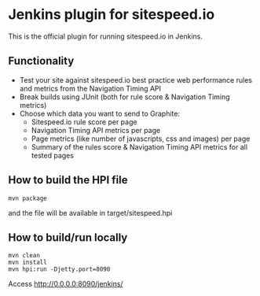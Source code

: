 # Jenkins plugin for sitespeed.io

This is the official plugin for running sitespeed.io in Jenkins.

## Functionality
- Test your site against sitespeed.io best practice web performance rules and metrics from the Navigation Timing API
- Break builds using JUnit (both for rule score & Navigation Timing metrics)
- Choose which data you want to send to Graphite:
  - Sitespeed.io rule score per page
  - Navigation Timing API metrics per page
  - Page metrics (like number of javascripts, css and images) per page
  - Summary of the rules score & Navigation Timing API metrics for all tested pages
  

## How to build the HPI file 
```
mvn package
```
and the file will be available in target/sitespeed.hpi

## How to build/run locally

```
mvn clean
mvn install
mvn hpi:run -Djetty.port=8090
```
Access http://0.0.0.0:8090/jenkins/


